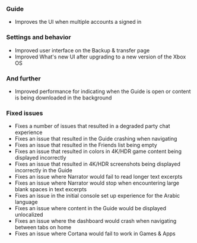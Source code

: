 ### Guide
- Improves the UI when multiple accounts a signed in

### Settings and behavior
- Improved user interface on the Backup & transfer page
- Improved What's new UI after upgrading to a new version of the Xbox OS

### And further
- Improved performance for indicating when the Guide is open or content is being downloaded in the background

### Fixed issues
- Fixes a number of issues that resulted in a degraded party chat experience
- Fixes an issue that resulted in the Guide crashing when navigating
- Fixes an issue that resulted in the Friends list being empty
- Fixes an issue that resulted in colors in 4K/HDR game content being displayed incorrectly
- Fixes an issue that resulted in 4K/HDR screenshots being displayed incorrectly in the Guide
- Fixes an issue where Narrator would fail to read longer text excerpts
- Fixes an issue where Narrator would stop when encountering large blank spaces in text excerpts
- Fixes an issue in the initial console set up experience for the Arabic language
- Fixes an issue where content in the Guide would be displayed unlocalized
- Fixes an issue where the dashboard would crash when navigating between tabs on home
- Fixes an issue where Cortana would fail to work in Games & Apps